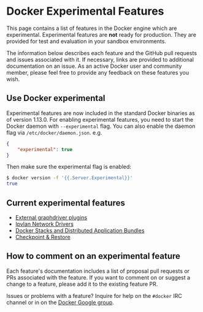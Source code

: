 # Docker Experimental Features

This page contains a list of features in the Docker engine which are
experimental. Experimental features are **not** ready for production. They are
provided for test and evaluation in your sandbox environments.

The information below describes each feature and the GitHub pull requests and
issues associated with it. If necessary, links are provided to additional
documentation on an issue.  As an active Docker user and community member,
please feel free to provide any feedback on these features you wish.

## Use Docker experimental

Experimental features are now included in the standard Docker binaries as of
version 1.13.0.
For enabling experimental features, you need to start the Docker daemon with
`--experimental` flag.
You can also enable the daemon flag via `/etc/docker/daemon.json`. e.g.

```json
{
    "experimental": true
}
```

Then make sure the experimental flag is enabled:

```bash
$ docker version -f '{{.Server.Experimental}}'
true
```

## Current experimental features

 * [External graphdriver plugins](plugins_graphdriver.md)
 * [Ipvlan Network Drivers](vlan-networks.md)
 * [Docker Stacks and Distributed Application Bundles](docker-stacks-and-bundles.md)
 * [Checkpoint & Restore](checkpoint-restore.md)

## How to comment on an experimental feature

Each feature's documentation includes a list of proposal pull requests or PRs associated with the feature. If you want to comment on or suggest a change to a feature, please add it to the existing feature PR.

Issues or problems with a feature? Inquire for help on the `#docker` IRC channel or in on the [Docker Google group](https://groups.google.com/forum/#!forum/docker-user).
